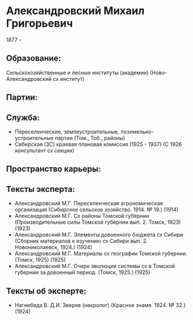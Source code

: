 # Александровский Михаил Григорьевич
1877 - 

## Образование:
Сельскохозяйственные и лесные институты (академии) (Ново-Александровский сх институт) 
## Партии:
## Служба:
* Переселенческие, землеустроительные, поземельно-устроительные партии (Том., Тоб., районы) 
* Сибирская (ЗС) краевая плановая комиссия (1925 - 1937)  (С 1926 консультант сх секции) 
## Пространство карьеры:
## Тексты эксперта:
* Александровский М.Г. Переселенческая агрономическая организация (Сибирское сельское хозяйство. 1914. № 19.)  (1914) 
* Александровский М.Г. Сх районы Томской губернии (Производительные силы Томской губернии вып. 2. Томск, 1923)  (1923) 
* Александровский М.Г.  Элементы довоенного бюджета сх Сибири (Сборник материалов к изучению сх Сибири вып. 2. Новониколаевск, 1924.)  (1924) 
* Александровский М.Г. Материалы сх географии Томской губернии. (Томск, 1925)  (1925) 
* Александровский М.Г. Очерк эволюции системы сх в Томской губернии за довоенный период. (Томск, 1925.)  (1925) 
## Тексты об эксперте:
* Нагнибеда В. Д.И. Зверев (некролог) (Красное знамя. 1924. № 32.)  (1924) 
